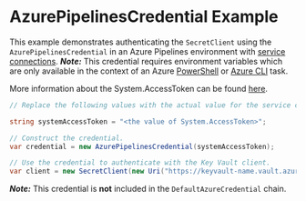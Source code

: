 # AzurePipelinesCredential Example

This example demonstrates authenticating the `SecretClient` using the `AzurePipelinesCredential` in an Azure Pipelines environment with [service connections](https://learn.microsoft.com/azure/devops/pipelines/library/service-endpoints).
***Note:*** This credential requires environment variables which are only available in the context of an Azure [PowerShell](https://learn.microsoft.com/azure/devops/pipelines/tasks/reference/powershell-v2?view=azure-pipelines) or [Azure CLI](https://learn.microsoft.com/azure/devops/pipelines/tasks/reference/azure-cli-v2?view=azure-pipelines) task.

More information about the System.AccessToken can be found [here](https://learn.microsoft.com/azure/devops/pipelines/build/variables?view=azure-devops&tabs=yaml#systemaccesstoken).

```C# Snippet:AzurePipelinesCredential_Example
// Replace the following values with the actual value for the service connection.

string systemAccessToken = "<the value of System.AccessToken>";

// Construct the credential.
var credential = new AzurePipelinesCredential(systemAccessToken);

// Use the credential to authenticate with the Key Vault client.
var client = new SecretClient(new Uri("https://keyvault-name.vault.azure.net/"), credential);
```

***Note:*** This credential is **not** included in the `DefaultAzureCredential` chain.
